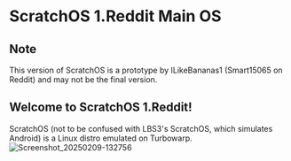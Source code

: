 # ScratchOS 1.Reddit Main OS
## Note 
This version of ScratchOS is a prototype by ILikeBananas1 (Smart15065 on Reddit) and may not be the final version.
## Welcome to ScratchOS 1.Reddit!
ScratchOS (not to be confused with LBS3's ScratchOS, which simulates Android) is a Linux distro emulated on Turbowarp.
![Screenshot_20250209-132756](https://github.com/user-attachments/assets/dacc26a5-0912-4a9d-bed0-0051ab19666c)
